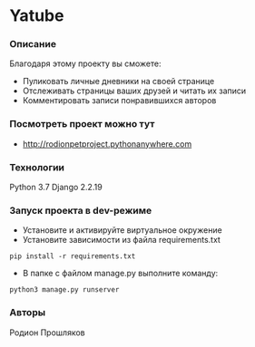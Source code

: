 # Yatube
### Описание
Благодаря этому проекту вы сможете:
- Пуликовать личные дневники на своей странице
- Отслеживать страницы ваших друзей и читать их записи
- Комментировать записи понравившихся авторов
### Посмотреть проект можно тут 
- http://rodionpetproject.pythonanywhere.com
### Технологии
Python 3.7
Django 2.2.19
### Запуск проекта в dev-режиме
- Установите и активируйте виртуальное окружение
- Установите зависимости из файла requirements.txt
```
pip install -r requirements.txt
``` 
- В папке с файлом manage.py выполните команду:
```
python3 manage.py runserver
```
### Авторы
Родион Прошляков
